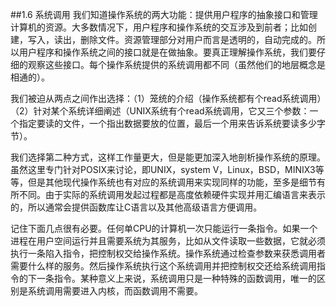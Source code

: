 ##1.6 系统调用
我们知道操作系统的两大功能：提供用户程序的抽象接口和管理计算机的资源。大多数情况下，用户程序和操作系统的交互涉及到前者；比如创建，写入，读出，删除文件。资源管理部分对用户而言是透明的，自动完成的。所以用户程序和操作系统之间的接口就是在做抽象。要真正理解操作系统，我们要仔细的观察这些接口。每个操作系统提供的系统调用都不同（虽然他们的地层概念是相通的）。

我们被迫从两点之间作出选择：（1）笼统的介绍（操作系统都有个read系统调用）（2）针对某个系统详细阐述（UNIX系统有个read系统调用，它又三个参数：一个指定要读的文件，一个指出数据要放的位置，最后一个用来告诉系统要读多少字节）。

我们选择第二种方式，这样工作量更大，但是能更加深入地剖析操作系统的原理。虽然这里专门针对POSIX来讨论，即UNIX，system V，Linux，BSD，MINIX3等等，但是其他现代操作系统也有对应的系统调用来实现同样的功能，至多是细节有所不同。由于实际的系统调用发起过程都是高度依赖硬件实现并用汇编语言来表示的，所以通常会提供函数库让C语言以及其他高级语言方便调用。

记住下面几点很有必要。任何单CPU的计算机一次只能运行一条指令。如果一个进程在用户空间运行并且需要系统为其服务，比如从文件读取一些数据，它就必须执行一条陷入指令，把控制权交给操作系统。操作系统通过检查参数来获悉调用者需要什么样的服务。然后操作系统执行这个系统调用并把控制权交还给系统调用指令的下一条指令。某种意义上来说，系统调用只是一种特殊的函数调用，唯一的区别是系统调用需要进入内核，而函数调用不需要。
